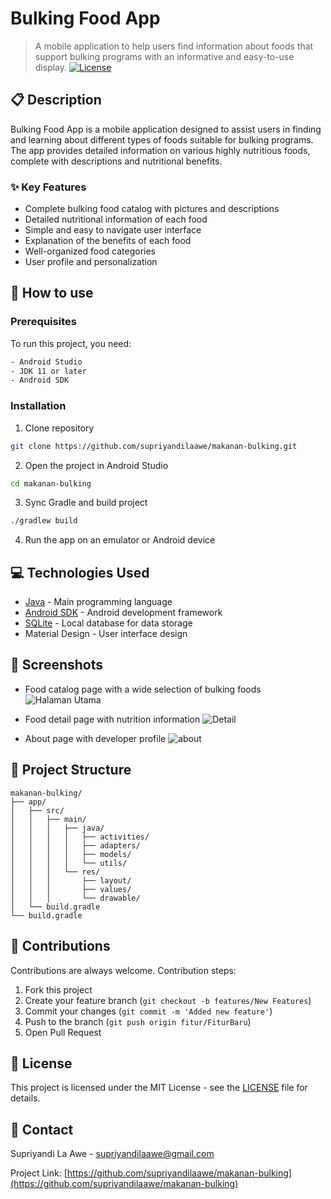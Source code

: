 # Bulking Food App
> A mobile application to help users find information about foods that support bulking programs with an informative and easy-to-use display.
[![License](https://img.shields.io/badge/License-MIT-blue.svg)](LICENSE)

## 📋 Description
Bulking Food App is a mobile application designed to assist users in finding and learning about different types of foods suitable for bulking programs. The app provides detailed information on various highly nutritious foods, complete with descriptions and nutritional benefits.

### ✨ Key Features
- Complete bulking food catalog with pictures and descriptions
- Detailed nutritional information of each food
- Simple and easy to navigate user interface
- Explanation of the benefits of each food
- Well-organized food categories
- User profile and personalization

## 🚀 How to use
### Prerequisites
To run this project, you need:
```bash
- Android Studio
- JDK 11 or later
- Android SDK
```

### Installation
1. Clone repository
```bash
git clone https://github.com/supriyandilaawe/makanan-bulking.git
```

2. Open the project in Android Studio
```bash
cd makanan-bulking
```

3. Sync Gradle and build project
```bash
./gradlew build
```

4. Run the app on an emulator or Android device

## 💻 Technologies Used
- [Java](https://www.java.com/) - Main programming language
- [Android SDK](https://developer.android.com/studio) - Android development framework
- [SQLite](https://www.sqlite.org/) - Local database for data storage
- Material Design - User interface design

## 📸 Screenshots

- Food catalog page with a wide selection of bulking foods
![Halaman Utama](https://github.com/user-attachments/assets/84ddd794-4719-4fc7-80d5-69e8117e426c)
  
- Food detail page with nutrition information
![Detail](https://github.com/user-attachments/assets/3605153e-7a52-4c87-969e-3120da1537cb)

- About page with developer profile
![about](https://github.com/user-attachments/assets/2b769382-9589-4344-9148-62f84575acb7)

## 📑 Project Structure
```
makanan-bulking/
├── app/
│   ├── src/
│   │   ├── main/
│   │   │   ├── java/
│   │   │   │   ├── activities/
│   │   │   │   ├── adapters/
│   │   │   │   ├── models/
│   │   │   │   └── utils/
│   │   │   └── res/
│   │   │       ├── layout/
│   │   │       ├── values/
│   │   │       └── drawable/
│   └── build.gradle
└── build.gradle
```

## 🤝 Contributions
Contributions are always welcome. Contribution steps:
1. Fork this project
2. Create your feature branch (`git checkout -b features/New Features`)
3. Commit your changes (`git commit -m 'Added new feature'`)
4. Push to the branch (`git push origin fitur/FiturBaru`)
5. Open Pull Request

## 📝 License
This project is licensed under the MIT License - see the [LICENSE](LICENSE) file for details.

## 👤 Contact
Supriyandi La Awe - supriyandilaawe@gmail.com

Project Link: [https://github.com/supriyandilaawe/makanan-bulking](https://github.com/supriyandilaawe/makanan-bulking)
